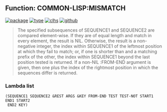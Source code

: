 ## Function: COMMON-LISP:MISMATCH
[![package](https://img.shields.io/badge/Package-COMMON--LISP-5f9ea0.svg?style=social&colorA=999999)](../) [![type](https://img.shields.io/badge/Type-Function-5f9ea0.svg?style=social&colorA=999999)](../#function) [![clhs](https://img.shields.io/badge/CLHS-MISMATCH-5f9ea0.svg?style=social&colorA=999999)](http://www.lispworks.com/documentation/HyperSpec/Body/f_mismat.htm) [![github](https://img.shields.io/badge/GitHub-View_the_source-5f9ea0.svg?style=social&colorA=999999&logo=github)](https://github.com/sbcl/sbcl/blob/master/src/code/seq.lisp/) 

> The specified subsequences of SEQUENCE1 and SEQUENCE2 are compared
> element-wise. If they are of equal length and match in every element, the
> result is NIL. Otherwise, the result is a non-negative integer, the index
> within SEQUENCE1 of the leftmost position at which they fail to match; or,
> if one is shorter than and a matching prefix of the other, the index within
> SEQUENCE1 beyond the last position tested is returned. If a non-NIL
> :FROM-END argument is given, then one plus the index of the rightmost
> position in which the sequences differ is returned.

### Lambda list
```
(SEQUENCE1 SEQUENCE2 &REST ARGS &KEY FROM-END TEST TEST-NOT START1 END1 START2
 END2 KEY)
```
